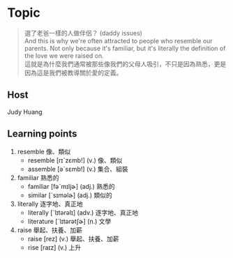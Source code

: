 # Topic

> 選了老爸一樣的人做伴侶？ (daddy issues)<br>
> And this is why we're often attracted to people who resemble our parents. Not only because it's familiar, but it's literally the definition of the love we were raised on.<br>
> 這就是為什麼我們通常被那些像我們的父母人吸引，不只是因為熟悉，更是因為這是我們被教導關於愛的定義。<br>


## Host
Judy Huang

## Learning points
1. resemble  像、類似
    * resemble  [rɪˋzɛmb!]  (v.)  像、類似
    * assemble  [əˋsɛmb!]  (v.)  集合、組裝
2. familiar  熟悉的
    * familiar  [fəˋmɪljɚ]  (adj.)  熟悉的
    * similar  [ˋsɪməlɚ]  (adj.)  類似的
3. literally  逐字地、真正地
    * literally  [ˋlɪtərəlɪ]  (adv.)  逐字地、真正地
    * literature  [ˋlɪtərətʃɚ]  (n.)  文學
4. raise  舉起、扶養、加薪
    * raise  [rez]  (v.)  舉起、扶養、加薪
    * rise  [raɪz]  (v.)  上升